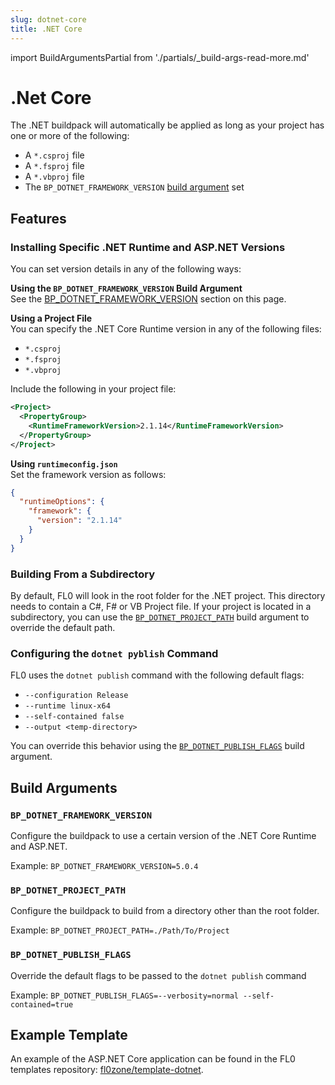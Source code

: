 ```yaml
---
slug: dotnet-core
title: .NET Core
---
```


import BuildArgumentsPartial from './partials/\_build-args-read-more.md'

# .Net Core

The .NET buildpack will automatically be applied as long as your project has one or more of the following:

- A `*.csproj` file
- A `*.fsproj` file
- A `*.vbproj` file
- The `BP_DOTNET_FRAMEWORK_VERSION` [build argument](/docs/platform/builds-deployments) set

## Features

### Installing Specific .NET Runtime and ASP.NET Versions

You can set version details in any of the following ways:

**Using the `BP_DOTNET_FRAMEWORK_VERSION` Build Argument**  
See the [BP_DOTNET_FRAMEWORK_VERSION](#bp_dotnet_framework_version) section on this page.

**Using a Project File**  
You can specify the .NET Core Runtime version in any of the following files:

- `*.csproj`
- `*.fsproj`
- `*.vbproj`

Include the following in your project file:

```xml
<Project>
  <PropertyGroup>
    <RuntimeFrameworkVersion>2.1.14</RuntimeFrameworkVersion>
  </PropertyGroup>
</Project>
```

**Using `runtimeconfig.json`**  
Set the framework version as follows:

```json
{
  "runtimeOptions": {
    "framework": {
      "version": "2.1.14"
    }
  }
}
```

### Building From a Subdirectory

By default, FL0 will look in the root folder for the .NET project. This directory needs to contain a C#, F# or VB Project file. If your project is located in a subdirectory, you can use the [`BP_DOTNET_PROJECT_PATH`](#bp_dotnet_project_path) build argument to override the default path.

### Configuring the `dotnet pyblish` Command

FL0 uses the `dotnet publish` command with the following default flags:

- `--configuration Release`
- `--runtime linux-x64`
- `--self-contained false`
- `--output <temp-directory>`

You can override this behavior using the [`BP_DOTNET_PUBLISH_FLAGS`](#bp_dotnet_publish_flags) build argument.

## Build Arguments

<BuildArgumentsPartial />

### `BP_DOTNET_FRAMEWORK_VERSION`

Configure the buildpack to use a certain version of the .NET Core Runtime and ASP.NET.

Example: `BP_DOTNET_FRAMEWORK_VERSION=5.0.4`

### `BP_DOTNET_PROJECT_PATH`

Configure the buildpack to build from a directory other than the root folder.

Example: `BP_DOTNET_PROJECT_PATH=./Path/To/Project`

### `BP_DOTNET_PUBLISH_FLAGS`

Override the default flags to be passed to the `dotnet publish` command

Example: `BP_DOTNET_PUBLISH_FLAGS=--verbosity=normal --self-contained=true`

## Example Template

An example of the ASP.NET Core application can be found in the FL0 templates repository: [fl0zone/template-dotnet](https://github.com/fl0zone/template-dotnet).
